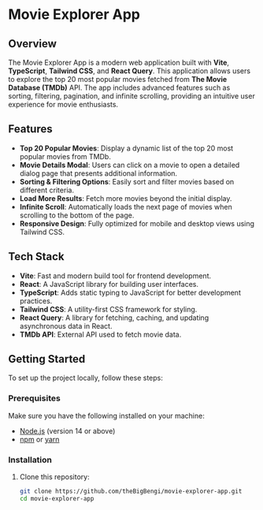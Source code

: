 # Movie Explorer App

## Overview

The Movie Explorer App is a modern web application built with **Vite**, **TypeScript**, **Tailwind CSS**, and **React Query**. This application allows users to explore the top 20 most popular movies fetched from **The Movie Database (TMDb)** API. The app includes advanced features such as sorting, filtering, pagination, and infinite scrolling, providing an intuitive user experience for movie enthusiasts.

## Features

- **Top 20 Popular Movies**: Display a dynamic list of the top 20 most popular movies from TMDb.
- **Movie Details Modal**: Users can click on a movie to open a detailed dialog page that presents additional information.
- **Sorting & Filtering Options**: Easily sort and filter movies based on different criteria.
- **Load More Results**: Fetch more movies beyond the initial display.
- **Infinite Scroll**: Automatically loads the next page of movies when scrolling to the bottom of the page.
- **Responsive Design**: Fully optimized for mobile and desktop views using Tailwind CSS.

## Tech Stack

- **Vite**: Fast and modern build tool for frontend development.
- **React**: A JavaScript library for building user interfaces.
- **TypeScript**: Adds static typing to JavaScript for better development practices.
- **Tailwind CSS**: A utility-first CSS framework for styling.
- **React Query**: A library for fetching, caching, and updating asynchronous data in React.
- **TMDb API**: External API used to fetch movie data.

## Getting Started

To set up the project locally, follow these steps:

### Prerequisites

Make sure you have the following installed on your machine:

- [Node.js](https://nodejs.org/) (version 14 or above)
- [npm](https://www.npmjs.com/) or [yarn](https://yarnpkg.com/)

### Installation

1. Clone this repository:

   ```bash
   git clone https://github.com/theBigBengi/movie-explorer-app.git
   cd movie-explorer-app
   ```
